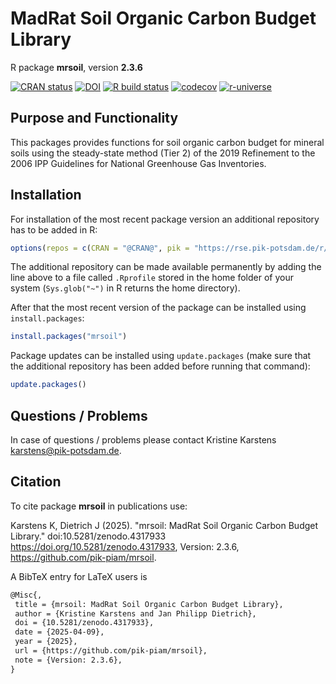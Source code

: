 # MadRat Soil Organic Carbon Budget Library

R package **mrsoil**, version **2.3.6**

[![CRAN status](https://www.r-pkg.org/badges/version/mrsoil)](https://cran.r-project.org/package=mrsoil) [![DOI](https://zenodo.org/badge/DOI/10.5281/zenodo.4317933.svg)](https://doi.org/10.5281/zenodo.4317933) [![R build status](https://github.com/pik-piam/mrsoil/workflows/check/badge.svg)](https://github.com/pik-piam/mrsoil/actions) [![codecov](https://codecov.io/gh/pik-piam/mrsoil/branch/master/graph/badge.svg)](https://app.codecov.io/gh/pik-piam/mrsoil) [![r-universe](https://pik-piam.r-universe.dev/badges/mrsoil)](https://pik-piam.r-universe.dev/builds)

## Purpose and Functionality

This packages provides functions for soil organic carbon budget for mineral soils using the steady-state method (Tier 2) of the 2019 Refinement to the 2006 IPP Guidelines for National Greenhouse Gas Inventories.


## Installation

For installation of the most recent package version an additional repository has to be added in R:

```r
options(repos = c(CRAN = "@CRAN@", pik = "https://rse.pik-potsdam.de/r/packages"))
```
The additional repository can be made available permanently by adding the line above to a file called `.Rprofile` stored in the home folder of your system (`Sys.glob("~")` in R returns the home directory).

After that the most recent version of the package can be installed using `install.packages`:

```r 
install.packages("mrsoil")
```

Package updates can be installed using `update.packages` (make sure that the additional repository has been added before running that command):

```r 
update.packages()
```

## Questions / Problems

In case of questions / problems please contact Kristine Karstens <karstens@pik-potsdam.de>.

## Citation

To cite package **mrsoil** in publications use:

Karstens K, Dietrich J (2025). "mrsoil: MadRat Soil Organic Carbon Budget Library." doi:10.5281/zenodo.4317933 <https://doi.org/10.5281/zenodo.4317933>, Version: 2.3.6, <https://github.com/pik-piam/mrsoil>.

A BibTeX entry for LaTeX users is

 ```latex
@Misc{,
  title = {mrsoil: MadRat Soil Organic Carbon Budget Library},
  author = {Kristine Karstens and Jan Philipp Dietrich},
  doi = {10.5281/zenodo.4317933},
  date = {2025-04-09},
  year = {2025},
  url = {https://github.com/pik-piam/mrsoil},
  note = {Version: 2.3.6},
}
```
